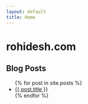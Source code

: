 ```yaml
---
layout: default
title: Home
---
```


# rohidesh.com

## Blog Posts

<ul>
{% for post in site.posts %}
  <li>
    <a href="{{ post.url }}">{{ post.title }}</a>
  </li>
{% endfor %}
</ul>